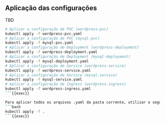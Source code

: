 ## Aplicação das configurações
TBD
```bash
# Aplicar a configuração de PVC (wordpress-pvc)
kubectl apply -f wordpress-pvc.yaml
# Aplicar a configuração de PVC (mysql-pvc)
kubectl apply -f mysql-pvc.yaml
# Aplicar a configuração de Deployment (wordpress-deployment)
kubectl apply -f wordpress-deployment.yaml
# Aplicar a configuração de Deployment (mysql-deployment)
kubectl apply -f mysql-deployment.yaml
# Aplicar a configuração de Service (wordpress-service)
kubectl apply -f wordpress-service.yaml
# Aplicar a configuração de Service (mysql-service)
kubectl apply -f mysql-service.yaml
# Aplicar a configuração de Ingress (wordpress-ingress)
kubectl apply -f wordpress-ingress.yaml
```{{exec}}

Para aplicar todos os arquivos .yaml da pasta corrente, utilizar o seguinte comando:
```bash
kubectl apply -f .
```{{exec}}

  